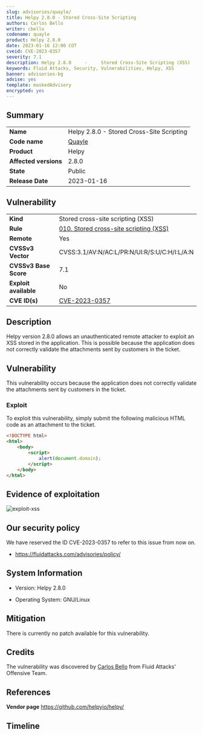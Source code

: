 ```yaml
---
slug: advisories/quayle/
title: Helpy 2.8.0 - Stored Cross-Site Scripting
authors: Carlos Bello
writer: cbello
codename: quayle
product: Helpy 2.8.0
date: 2023-01-16 12:00 COT
cveid: CVE-2023-0357
severity: 7.1
description: Helpy 2.8.0     -     Stored Cross-Site Scripting (XSS)
keywords: Fluid Attacks, Security, Vulnerabilities, Helpy, XSS
banner: advisories-bg
advise: yes
template: maskedAdvisory
encrypted: yes
---
```


## Summary

|                       |                                                          |
| --------------------- | -------------------------------------------------------- |
| **Name**              | Helpy 2.8.0 - Stored Cross-Site Scripting                |
| **Code name**         | [Quayle](https://en.wikipedia.org/wiki/Mac_Quayle)       |
| **Product**           | Helpy                                                    |
| **Affected versions** | 2.8.0                                                    |
| **State**             | Public                                                   |
| **Release Date**      | 2023-01-16                                               |

## Vulnerability

|                       |                                                                                                        |
| --------------------- | -------------------------------------------------------------------------------------------------------|
| **Kind**              | Stored cross-site scripting (XSS)                                                                      |
| **Rule**              | [010. Stored cross-site scripting (XSS)](https://docs.fluidattacks.com/criteria/vulnerabilities/010)   |
| **Remote**            | Yes                                                                                                    |
| **CVSSv3 Vector**     | CVSS:3.1/AV:N/AC:L/PR:N/UI:R/S:U/C:H/I:L/A:N                                                           |
| **CVSSv3 Base Score** | 7.1                                                                                                    |
| **Exploit available** | No                                                                                                     |
| **CVE ID(s)**         | [CVE-2023-0357](https://cve.mitre.org/cgi-bin/cvename.cgi?name=CVE-2023-0357)                          |

## Description

Helpy version 2.8.0 allows an unauthenticated remote attacker to exploit
an XSS stored in the application. This is possible because the application
does not correctly validate the attachments sent by customers in the ticket.

## Vulnerability

This vulnerability occurs because the application does not correctly validate
the attachments sent by customers in the ticket.

### Exploit

To exploit this vulnerability, simply submit the following malicious HTML code
as an attachment to the ticket.

```html
<!DOCTYPE html>
<html>
    <body>
        <script>
            alert(document.domain);
        </script>
    </body>
</html>
```

## Evidence of exploitation

![exploit-xss](https://user-images.githubusercontent.com/51862990/213021510-3812ee8c-d4ab-42a1-b463-915144d6470c.gif)

## Our security policy

We have reserved the ID CVE-2023-0357 to refer to this issue from now on.

* https://fluidattacks.com/advisories/policy/

## System Information

* Version: Helpy 2.8.0

* Operating System: GNU/Linux

## Mitigation

There is currently no patch available for this vulnerability.

## Credits

The vulnerability was discovered by [Carlos
Bello](https://www.linkedin.com/in/carlos-andres-bello) from Fluid Attacks'
Offensive Team.

## References

**Vendor page** <https://github.com/helpyio/helpy/>

## Timeline

<time-lapse
  discovered="2023-01-17"
  contacted="2022-01-17"
  replied=""
  confirmed=""
  patched=""
  disclosure="">
</time-lapse>
